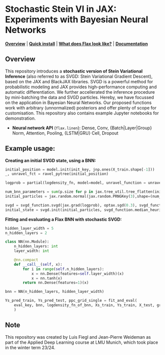 # Stochastic Stein VI in JAX: Experiments with Bayesian Neural Networks

[**Overview**](#overview)
| [**Quick install**](#quick-install)
| [**What does Flax look like?**](#what-does-flax-look-like)
| [**Documentation**](https://flax.readthedocs.io/)

## Overview

This repository introduces a **stochastic version of Stein Variational Inference** (also referred to as SVGD: Stein Variational Gradient Descent), based on the JAX and BlackJAX libraries. SVGD is a powerful method for probabilistic modeling and JAX provides high-performance computing and automatic differentiation. We further accellerated the inference procedure by mini-batching the data and SVGD particles. Hereby, we have focussed on the application in Bayesian Neural Networks. Our proposed functions work with arbitrary (unnormalized) posteriors and offer plenty of scope for customisation. This repository also contains example Jupyter notebooks for demonstration.

* **Neural network API** (`flax.linen`): Dense, Conv, {Batch|Layer|Group} Norm, Attention, Pooling, {LSTM|GRU} Cell, Dropout

## Example usage:

**Creating an initial SVGD state, using a BNN:**

```py
initial_position = model.init(init_key, jnp.ones(X_train.shape[-1]))
_, unravel_fct = ravel_pytree(initial_position)

logprob = partial(logdensity_fn, model=model, unravel_function = unravel_fct)

num_bnn_parameters = sum(p.size for p in jax.tree_util.tree_flatten(initial_position)[0])
initial_particles = jax.random.normal(jax.random.PRNGKey(3),shape=(num_particles,num_bnn_parameters))

svgd = svgd_function.svgd(jax.grad(logprob), optax.sgd(0.3), svgd_function.rbf_kernel, svgd_function.update_median_heuristic)
initial_state = svgd.init(initial_particles, svgd_function.median_heuristic({"length_scale": 1}, initial_particles))
```

**Fitting and evaluating a Flax BNN with stochastic SVGD:**

```py
hidden_layer_width = 5
n_hidden_layers = 2

class NN(nn.Module):
    n_hidden_layers: int
    layer_width: int

    @nn.compact
    def __call__(self, x):
        for i in range(self.n_hidden_layers):
            x = nn.Dense(features=self.layer_width)(x)
            x = nn.tanh(x)
        return nn.Dense(features=1)(x)

bnn = NN(n_hidden_layers, hidden_layer_width)
```
```py
Ys_pred_train, Ys_pred_test, ppc_grid_single = fit_and_eval(
    eval_key, bnn, logdensity_fn_of_bnn, Xs_train, Ys_train, X_test, grid, num_steps=400,batch_size_particles = 20, batch_size_data = 32, num_particles=200
    )
```

## Note

This repository was created by Luis Fiegl and Jean-Pierre Weideman as part of the Applied Deep Learning course at LMU Munich, which took place in the winter term 23/24.